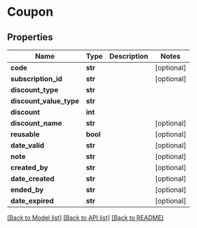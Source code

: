 # Coupon

## Properties
Name | Type | Description | Notes
------------ | ------------- | ------------- | -------------
**code** | **str** |  | [optional] 
**subscription_id** | **str** |  | [optional] 
**discount_type** | **str** |  | 
**discount_value_type** | **str** |  | 
**discount** | **int** |  | 
**discount_name** | **str** |  | [optional] 
**reusable** | **bool** |  | [optional] 
**date_valid** | **str** |  | [optional] 
**note** | **str** |  | [optional] 
**created_by** | **str** |  | [optional] 
**date_created** | **str** |  | [optional] 
**ended_by** | **str** |  | [optional] 
**date_expired** | **str** |  | [optional] 

[[Back to Model list]](../README.md#documentation-for-models) [[Back to API list]](../README.md#documentation-for-api-endpoints) [[Back to README]](../README.md)


